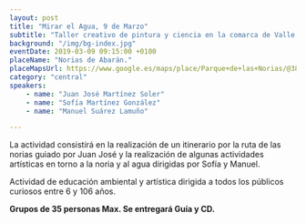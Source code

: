 ```yaml
---
layout: post
title: "Mirar el Agua, 9 de Marzo"
subtitle: "Taller creativo de pintura y ciencia en la comarca de Valle de Ricote-Cieza"
background: "/img/bg-index.jpg"
eventDate: 2019-03-09 09:15:00 +0100
placeName: "Norias de Abarán."
placeMapsUrl: https://www.google.es/maps/place/Parque+de+las+Norias/@38.2073883,-1.4049032,17z/data=!3m1!4b1!4m5!3m4!1s0xd646e6184aa0573:0x9b6b7e5ebb8545aa!8m2!3d38.2073841!4d-1.4027145?hl=en
category: "central"
speakers:
    - name: "Juan José Martínez Soler"
    - name: "Sofía Martínez González"
    - name: "Manuel Suárez Lamuño"

---
```


La actividad consistirá en la realización de un itinerario por la ruta de las norias guiado por Juan José y la realización de algunas actividades artísticas en torno a la noria y al agua dirigidas por Sofía y Manuel.

Actividad de educación ambiental y artística dirigida a todos los públicos curiosos entre 6 y 106 años.

**Grupos de 35 personas Max. Se entregará Guía y CD.**